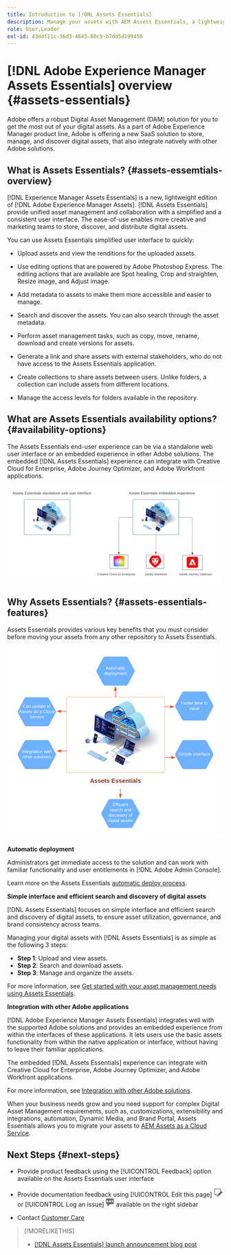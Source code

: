 ```yaml
---
title: Introduction to [!DNL Assets Essentials]
description: Manage your assets with AEM Assets Essentials, a lightweight tool that works within Experience Cloud applications.
role: User,Leader
exl-id: 43ddf11c-36d3-4643-80c9-b7dd5d199450
---
```

# [!DNL Adobe Experience Manager Assets Essentials] overview {#assets-essentials}

<!-- TBD: Update this banner to remove Beta label. 
![Banner image for beta docs](assets/do-not-localize/banner-image-beta-docs.png)

-->

Adobe offers a robust Digital Asset Management (DAM) solution for you to get the most out of your digital assets. As a part of Adobe Experience Manager product line, Adobe is offering a new SaaS solution to store, manage, and discover digital assets, that also integrate natively with other Adobe solutions.

## What is Assets Essentials? {#assets-essemtials-overview}

[!DNL Experience Manager Assets Essentials] is a new, lightweight edition of [!DNL Adobe Experience Manager Assets]. [!DNL Assets Essentials] provide unified asset management and collaboration with a simplified and a consistent user interface. The ease-of-use enables more creative and marketing teams to store, discover, and distribute digital assets.

You can use Assets Essentials simplified user interface to quickly:

* Upload assets and view the renditions for the uploaded assets.

* Use editing options that are powered by Adobe Photoshop Express. The editing actions that are available are Spot healing, Crop and straighten, Resize image, and Adjust image.

* Add metadata to assets to make them more accessible and easier to manage.

* Search and discover the assets. You can also search through the asset metadata.

* Perform asset management tasks, such as copy, move, rename, download and create versions for assets.

* Generate a link and share assets with external stakeholders, who do not have access to the Assets Essentials application.

* Create collections to share assets between users. Unlike folders, a collection can include assets from different locations.

* Manage the access levels for folders available in the repository.

## What are Assets Essentials availability options? {#availability-options}

The Assets Essentials end-user experience can be via a standalone web user interface or an embedded experience in other Adobe solutions. The embedded [!DNL Assets Essentials] experience can integrate with Creative Cloud for Enterprise, Adobe Journey Optimizer, and Adobe Workfront applications.

![Integrations with other solutions](assets/assets-essentials-integration.svg)

## Why Assets Essentials? {#assets-essentials-features}

Assets Essentials provides various key benefits that you must consider before moving your assets from any other repository to Assets Essentials. 

![Assets Essentials features](assets/assets-essentials-positioning.png)

**Automatic deployment**

Administrators get immediate access to the solution and can work with familiar functionality and user entitlements in [!DNL Adobe Admin Console].

Learn more on the Assets Essentials [automatic deploy process](deploy-administer.md).

**Simple interface and efficient search and discovery of digital assets**

[!DNL Assets Essentials] focuses on simple interface and efficient search and discovery of digital assets, to ensure asset utilization, governance, and brand consistency across teams.

Managing your digital assets with [!DNL Assets Essentials] is as simple as the following 3 steps:

* **Step 1**: Upload and view assets.
* **Step 2**: Search and download assets.
* **Step 3**: Manage and organize the assets.

For more information, see [Get started with your asset management needs using Assets Essentials](get-started.md).

**Integration with other Adobe applications**

[!DNL Adobe Experience Manager Assets Essentials] integrates well with the supported Adobe solutions and provides an embedded experience from within the interfaces of these applications. It lets users use the basic assets functionality from within the native application or interface, without having to leave their familiar applications.

The embedded [!DNL Assets Essentials] experience can integrate with Creative Cloud for Enterprise, Adobe Journey Optimizer, and Adobe Workfront applications.

For more information, see [Integration with other Adobe solutions](integration.md).

When your business needs grow and you need support for complex Digital Asset Management requirements, such as, customizations, extensibility and integrations, automation, Dynamic Media, and Brand Portal, Assets Essentials allows you to migrate your assets to [AEM Assets as a Cloud Service](https://experienceleague.adobe.com/docs/experience-manager-cloud-service/content/assets/home.html?lang=en).


## Next Steps {#next-steps}

* Provide product feedback using the [!UICONTROL Feedback] option available on the Assets Essentials user interface

*  Provide documentation feedback using [!UICONTROL Edit this page] ![edit the page](assets/do-not-localize/edit-page.png) or [!UICONTROL Log an issue] ![create a GitHub issue](assets/do-not-localize/github-issue.png) available on the right sidebar

* Contact [Customer Care](https://experienceleague.adobe.com/?support-solution=General#support)

 
>[!MORELIKETHIS]
>
>* [[!DNL Assets Essentials] launch announcement blog post](https://blog.adobe.com/en/publish/2021/04/27/introducing-adobe-experience-manager-assets-essentials-to-simplify-collaboration-across-teams.html)
